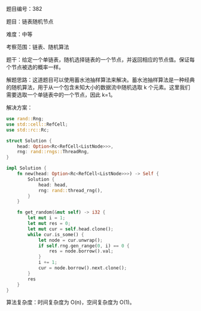 题目编号：382

题目：链表随机节点

难度：中等

考察范围：链表、随机算法

题干：给定一个单链表，随机选择链表的一个节点，并返回相应的节点值。保证每个节点被选的概率一样。

解题思路：这道题目可以使用蓄水池抽样算法来解决。蓄水池抽样算法是一种经典的随机算法，用于从一个包含未知大小的数据流中随机选取 k 个元素。这里我们需要选取一个单链表中的一个节点，因此 k=1。

解决方案：

```rust
use rand::Rng;
use std::cell::RefCell;
use std::rc::Rc;

struct Solution {
    head: Option<Rc<RefCell<ListNode>>>,
    rng: rand::rngs::ThreadRng,
}

impl Solution {
    fn new(head: Option<Rc<RefCell<ListNode>>>) -> Self {
        Solution {
            head: head,
            rng: rand::thread_rng(),
        }
    }

    fn get_random(&mut self) -> i32 {
        let mut i = 1;
        let mut res = 0;
        let mut cur = self.head.clone();
        while cur.is_some() {
            let node = cur.unwrap();
            if self.rng.gen_range(0, i) == 0 {
                res = node.borrow().val;
            }
            i += 1;
            cur = node.borrow().next.clone();
        }
        res
    }
}
```

算法复杂度：时间复杂度为 O(n)，空间复杂度为 O(1)。